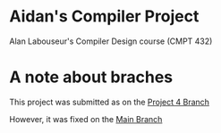 
# Aidan's Compiler Project
Alan Labouseur's Compiler Design course (CMPT 432)

A note about braches
====================================
This project was submitted as on the [Project 4 Branch](https://github.com/AidanCarr1/Compiler/tree/Project-4)

However, it was fixed on the [Main Branch](https://github.com/AidanCarr1/Compiler/tree/main)
